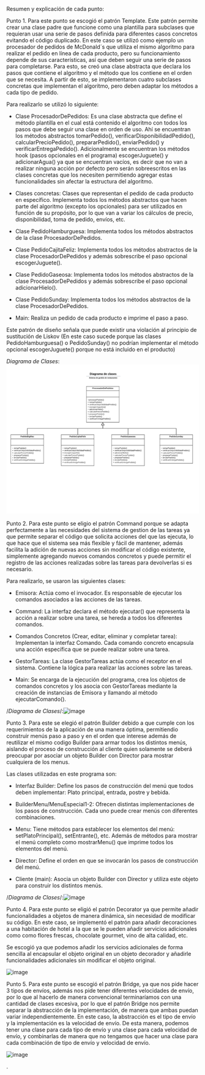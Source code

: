 Resumen y explicación de cada punto:

Punto 1. Para este punto se escogió el patrón Template. Este patrón permite crear una clase padre que funcione como una plantilla para subclases que requieran usar una serie de pasos definida para diferentes casos concretos evitando el código duplicado. En este caso se utilizó como ejemplo un procesador de pedidos de McDonald´s que utiliza el mismo algoritmo para realizar el pedido en línea de cada producto, pero su funcionamiento depende de sus características, así que deben seguir una serie de pasos para completarse. Para esto, se creó una clase abstracta que declara los pasos que contiene el algoritmo y el método que los contiene en el orden que se necesita. A partir de esto, se implementaron cuatro subclases concretas que implementan el algoritmo, pero deben adaptar los métodos a cada tipo de pedido. 

Para realizarlo se utilizó lo siguiente:

- Clase ProcesadorDePedidos: Es una clase abstracta que define el método plantilla en el cual está contenido el algoritmo con todos los pasos que debe seguir una clase en orden de uso. Ahí se encuentran los métodos abstractos tomarPedido(), verificarDisponibilidadPedido(), calcularPrecioPedido(), prepararPedido(), enviarPedido() y verificarEntregaPedido(). Adicionalmente se encuentran los métodos hook (pasos opcionales en el programa) escogerJuguete() y adicionarAgua() ya que se encuentran vacíos, es decir que no van a realizar ninguna acción por defecto pero serán sobreescritos en las clases concretas que los necesiten permitiendo agregar estas funcionalidades sin afectar la estructura del algoritmo.

- Clases concretas: Clases que representan el pedido de cada producto en específico. Implementa todos los métodos abstractos que hacen parte del algoritmo (excepto los opcionales) para ser utilizados en función de su propósito, por lo que van a variar los cálculos de precio, disponibilidad, toma de pedido, envíos, etc. 

- Clase PedidoHamburguesa: Implementa todos los métodos abstractos de la clase ProcesadorDePedidos.
- Clase PedidoCajitaFeliz: Implementa todos los métodos abstractos de la clase ProcesadorDePedidos y además sobrescribe el paso opcional escogerJuguete().
- Clase PedidoGaseosa:  Implementa todos los métodos abstractos de la clase ProcesadorDePedidos y además sobrescribe el paso opcional adicionarHielo().
- Clase PedidoSunday: Implementa todos los métodos abstractos de la clase ProcesadorDePedidos.

- Main: Realiza un pedido de cada producto e imprime el paso a paso.

Este patrón de diseño señala que puede existir una violación al principio de sustitución de Liskov (En este caso sucede porque las clases PedidoHamburguesa() o PedidoSunday() no podrían implementar el método opcional escogerJuguete() porque no está incluido en el producto)



*Diagrama de Clases*:![image](https://github.com/NicoCastaneda/TrabajoPatronesDiseno/blob/main/Clase%20UML%20(1).png)


Punto 2. Para este punto se eligio el patrón Command porque se adapta perfectamente a las necesidades del sistema de gestion de las tareas ya que permite separar el código que solicita acciones del que las ejecuta, lo que hace que el sistema sea más flexible y fácil de mantener, además facilita la adición de nuevas acciones sin modificar el código existente, simplemente agregando nuevos comandos concretos y puede permitir el registro de las acciones realizadas sobre las tareas para devolverlas si es necesario.

Para realizarlo, se usaron las siguientes clases:
- Emisora: Actúa como el invocador. Es responsable de ejecutar los comandos asociados a las acciones de las tareas.
- Command: La interfaz declara el método ejecutar() que representa la acción a realizar sobre una tarea, se hereda a todos los diferentes comandos.

- Comandos Concretos (Crear, editar, eliminar y completar tarea): Implementan la interfaz Comando. Cada comando concreto encapsula una acción específica que se puede realizar sobre una tarea.

- GestorTareas: La clase GestorTareas actúa como el receptor en el sistema. Contiene la lógica para realizar las acciones sobre las tareas.

- Main: Se encarga de la ejecución del programa, crea los objetos de comandos concretos y los asocia con GestorTareas mediante la creación de instancias de Emisora y llamando al método ejecutarComando().

/*Diagrama de Clases*/:![image](https://github.com/NicoCastaneda/TrabajoPatronesDiseno/assets/101200949/c4df0a2a-d58f-444f-9cab-a7a8b736f4db)
 


Punto 3. Para este se elegió  el patrón Builder debido a que cumple con los requerimientos de la aplicación de una manera óptima, permitiendio construir menús  paso a paso y en el orden que interese además de reutilizar el mismo codigo Builder para armar todos los distintos menús, aislando el proceso de construcción al cliente quien solamente se deberá preocupar por asociar un objeto Builder con Director para mostrar cualquiera de los menus.

Las clases utilizadas en este programa son:

- Interfaz Builder: Define los pasos de construcción del menú que todos deben implementar: Plato principal, entrada, postre y bebida.

- BuilderMenu/MenuEspecial1-2: Ofrecen distintas implementaciones de los pasos de construcción. Cada uno puede crear menús con diferentes combinaciones.

- Menu: Tiene métodos para establecer los elementos del menú: setPlatoPrincipal(), setEntrante(), etc. Además de métodos para mostrar el menú completo como mostrarMenu() que imprime todos los elementos del menú.

- Director: Define el orden en que se invocarán los pasos de construcción del menú.

- Cliente (main): Asocia un objeto Builder con Director y utiliza este objeto para construir los distintos menús.

/*Diagrama de Clases*/:![image](https://github.com/NicoCastaneda/TrabajoPatronesDiseno/assets/101200949/ecea1641-9657-46db-9f28-03dcb3abfced)











Punto 4.
Para este punto se eligió el patrón Decorator ya que permite añadir funcionalidades a objetos de manera dinámica, sin necesidad de modificar su código. En este caso, se implementó el patrón para añadir decoraciones a una habitación de hotel a la que se le pueden añadir servicios adicionales como como flores frescas, chocolate gourmet, vino de alta calidad, etc.

Se escogió ya que podemos añadir los servicios adicionales de forma sencilla al encapsular el objeto original en un objeto decorador y añadirle funcionalidades adicionales sin modificar el objeto original.

![image](https://github.com/NicoCastaneda/TrabajoPatronesDiseno/assets/101200949/d56f8778-2dc5-49fa-acd7-9525c3c86220)






Punto 5.
Para este punto se escogió el patrón Bridge, ya que nos pide hacer 3 tipos de envíos, además nos pide tener diferentes velocidades de envío, por lo que al hacerlo de manera convencional terminaríamos con una cantidad de clases excesiva, por lo que el patrón Bridge nos permite separar la abstracción de la implementación, de manera que ambas puedan variar independientemente. En este caso, la abstracción es el tipo de envío y la implementación es la velocidad de envío. De esta manera, podemos tener una clase para cada tipo de envío y una clase para cada velocidad de envío, y combinarlas de manera que no tengamos que hacer una clase para cada combinación de tipo de envío y velocidad de envío.

![image](https://github.com/NicoCastaneda/TrabajoPatronesDiseno/assets/101200949/004afd19-65be-46ee-8ae2-91663682a2cd)














































.


